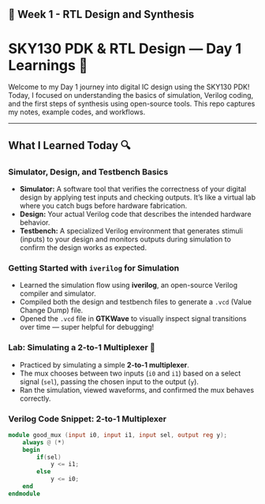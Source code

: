 ## 📂 Week 1 - RTL Design and Synthesis
# SKY130 PDK & RTL Design — Day 1 Learnings 🚀

Welcome to my Day 1 journey into digital IC design using the SKY130 PDK! Today, I focused on understanding the basics of simulation, Verilog coding, and the first steps of synthesis using open-source tools. This repo captures my notes, example codes, and workflows.

---

## What I Learned Today 🔍

### Simulator, Design, and Testbench Basics  
- **Simulator:** A software tool that verifies the correctness of your digital design by applying test inputs and checking outputs. It’s like a virtual lab where you catch bugs before hardware fabrication.  
- **Design:** Your actual Verilog code that describes the intended hardware behavior.  
- **Testbench:** A specialized Verilog environment that generates stimuli (inputs) to your design and monitors outputs during simulation to confirm the design works as expected.

### Getting Started with `iverilog` for Simulation  
- Learned the simulation flow using **iverilog**, an open-source Verilog compiler and simulator.  
- Compiled both the design and testbench files to generate a `.vcd` (Value Change Dump) file.  
- Opened the `.vcd` file in **GTKWave** to visually inspect signal transitions over time — super helpful for debugging!

### Lab: Simulating a 2-to-1 Multiplexer 🧩  
- Practiced by simulating a simple **2-to-1 multiplexer**.  
- The mux chooses between two inputs (`i0` and `i1`) based on a select signal (`sel`), passing the chosen input to the output (`y`).  
- Ran the simulation, viewed waveforms, and confirmed the mux behaves correctly.

### Verilog Code Snippet: 2-to-1 Multiplexer

```verilog
module good_mux (input i0, input i1, input sel, output reg y);
    always @ (*)
    begin
        if(sel)
            y <= i1;
        else 
            y <= i0;
    end
endmodule
